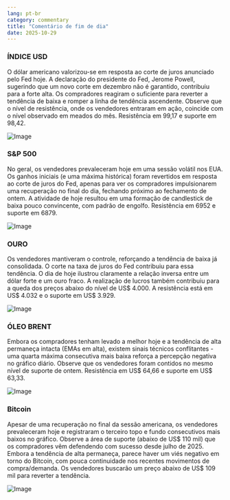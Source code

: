 ```yaml
---
lang: pt-br
category: commentary
title: "Comentário de fim de dia"
date: 2025-10-29
---
```


### ÍNDICE USD

O dólar americano valorizou-se em resposta ao corte de juros anunciado pelo Fed hoje. A declaração do presidente do Fed, Jerome Powell, sugerindo que um novo corte em dezembro não é garantido, contribuiu para a forte alta. Os compradores reagiram o suficiente para reverter a tendência de baixa e romper a linha de tendência ascendente. Observe que o nível de resistência, onde os vendedores entraram em ação, coincide com o nível observado em meados do mês. Resistência em 99,17 e suporte em 98,42.

![Image](https://markleighedu.github.io/img/Oct-2025/29-Oct-2025/usdindex.jpg)

### S&P 500

No geral, os vendedores prevaleceram hoje em uma sessão volátil nos EUA. Os ganhos iniciais (e uma máxima histórica) foram revertidos em resposta ao corte de juros do Fed, apenas para ver os compradores impulsionarem uma recuperação no final do dia, fechando próximo ao fechamento de ontem. A atividade de hoje resultou em uma formação de candlestick de baixa pouco convincente, com padrão de engolfo. Resistência em 6952 e suporte em 6879.

![Image](https://markleighedu.github.io/img/Oct-2025/29-Oct-2025/sp500.jpg)

### OURO

Os vendedores mantiveram o controle, reforçando a tendência de baixa já consolidada. O corte na taxa de juros do Fed contribuiu para essa tendência. O dia de hoje ilustrou claramente a relação inversa entre um dólar forte e um ouro fraco. A realização de lucros também contribuiu para a queda dos preços abaixo do nível de US$ 4.000. A resistência está em US$ 4.032 e o suporte em US$ 3.929.

![Image](https://markleighedu.github.io/img/Oct-2025/29-Oct-2025/gold.jpg)

### ÓLEO BRENT

Embora os compradores tenham levado a melhor hoje e a tendência de alta permaneça intacta (EMAs em alta), existem sinais técnicos conflitantes - uma quarta máxima consecutiva mais baixa reforça a percepção negativa no gráfico diário. Observe que os vendedores foram contidos no mesmo nível de suporte de ontem. Resistência em US$ 64,66 e suporte em US$ 63,33.

![Image](https://markleighedu.github.io/img/Oct-2025/29-Oct-2025/brentoil.jpg)

### Bitcoin

Apesar de uma recuperação no final da sessão americana, os vendedores prevaleceram hoje e registraram o terceiro topo e fundo consecutivos mais baixos no gráfico. Observe a área de suporte (abaixo de US$ 110 mil) que os compradores vêm defendendo com sucesso desde julho de 2025. Embora a tendência de alta permaneça, parece haver um viés negativo em torno do Bitcoin, com pouca continuidade nos recentes movimentos de compra/demanda. Os vendedores buscarão um preço abaixo de US$ 109 mil para reverter a tendência.

![Image](https://markleighedu.github.io/img/Oct-2025/29-Oct-2025/bitcoin.jpg)

